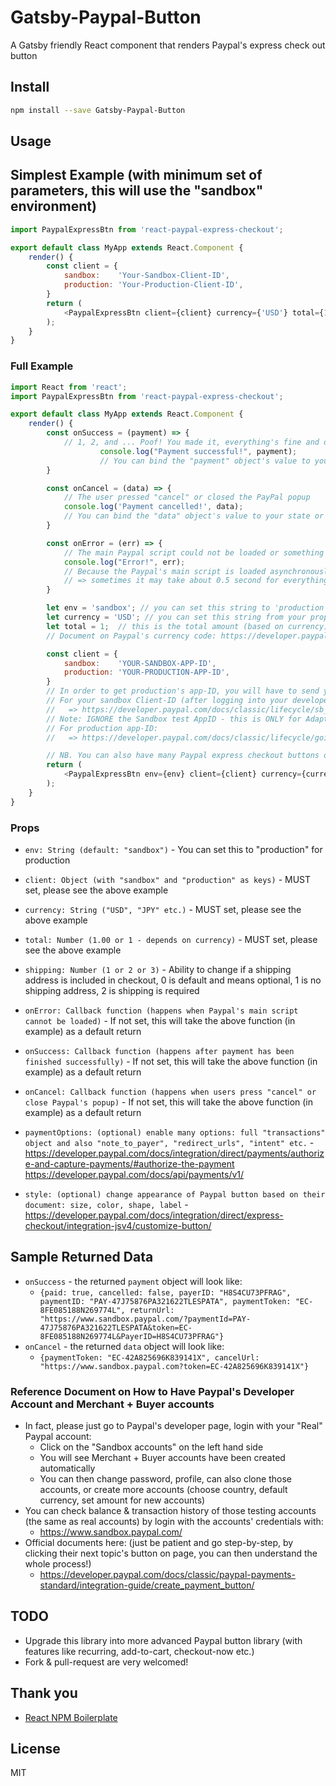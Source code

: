 # Gatsby-Paypal-Button
A Gatsby friendly React component that renders Paypal's express check out button

## Install

```bash
npm install --save Gatsby-Paypal-Button
```

## Usage

## Simplest Example (with minimum set of parameters, this will use the "sandbox" environment)

```javascript
import PaypalExpressBtn from 'react-paypal-express-checkout';

export default class MyApp extends React.Component {
	render() {
		const client = {
			sandbox:    'Your-Sandbox-Client-ID',
			production: 'Your-Production-Client-ID',
		}
        return (
            <PaypalExpressBtn client={client} currency={'USD'} total={1.00} />
        );
    }
}
```

### Full Example

```javascript
import React from 'react';
import PaypalExpressBtn from 'react-paypal-express-checkout';

export default class MyApp extends React.Component {
    render() {
		const onSuccess = (payment) => {
			// 1, 2, and ... Poof! You made it, everything's fine and dandy!
            		console.log("Payment successful!", payment);
            		// You can bind the "payment" object's value to your state or props or whatever here, please see below for sample returned data
		}

		const onCancel = (data) => {
			// The user pressed "cancel" or closed the PayPal popup
			console.log('Payment cancelled!', data);
			// You can bind the "data" object's value to your state or props or whatever here, please see below for sample returned data
		}

		const onError = (err) => {
			// The main Paypal script could not be loaded or something blocked the script from loading
			console.log("Error!", err);
			// Because the Paypal's main script is loaded asynchronously from "https://www.paypalobjects.com/api/checkout.js"
			// => sometimes it may take about 0.5 second for everything to get set, or for the button to appear
		}

		let env = 'sandbox'; // you can set this string to 'production'
		let currency = 'USD'; // you can set this string from your props or state  
		let total = 1;  // this is the total amount (based on currency) to charge
		// Document on Paypal's currency code: https://developer.paypal.com/docs/classic/api/currency_codes/

		const client = {
			sandbox:    'YOUR-SANDBOX-APP-ID',
			production: 'YOUR-PRODUCTION-APP-ID',
		}
		// In order to get production's app-ID, you will have to send your app to Paypal for approval first
		// For your sandbox Client-ID (after logging into your developer account, please locate the "REST API apps" section, click "Create App" unless you have already done so):
		//   => https://developer.paypal.com/docs/classic/lifecycle/sb_credentials/
		// Note: IGNORE the Sandbox test AppID - this is ONLY for Adaptive APIs, NOT REST APIs)
		// For production app-ID:
		//   => https://developer.paypal.com/docs/classic/lifecycle/goingLive/

		// NB. You can also have many Paypal express checkout buttons on page, just pass in the correct amount and they will work!
        return (
            <PaypalExpressBtn env={env} client={client} currency={currency} total={total} onError={onError} onSuccess={onSuccess} onCancel={onCancel} />
        );
    }
}
```

### Props

- `env: String (default: "sandbox")` - You can set this to "production" for production
- `client: Object (with "sandbox" and "production" as keys)` - MUST set, please see the above example
- `currency: String ("USD", "JPY" etc.)` - MUST set, please see the above example
- `total: Number (1.00 or 1 - depends on currency)` - MUST set, please see the above example
- `shipping: Number (1 or 2 or 3)` - Ability to change if a shipping address is included in checkout, 0 is default and means optional, 1 is no shipping address, 2 is shipping is required
- `onError: Callback function (happens when Paypal's main script cannot be loaded)` - If not set, this will take the above function (in example) as a default return
- `onSuccess: Callback function (happens after payment has been finished successfully)` - If not set, this will take the above function (in example) as a default return
- `onCancel: Callback function (happens when users press "cancel" or close Paypal's popup)` - If not set, this will take the above function (in example) as a default return
- `paymentOptions: (optional) enable many options: full "transactions" object and also "note_to_payer", "redirect_urls", "intent" etc.` - https://developer.paypal.com/docs/integration/direct/payments/authorize-and-capture-payments/#authorize-the-payment
https://developer.paypal.com/docs/api/payments/v1/

- `style: (optional) change appearance of Paypal button based on their document: size, color, shape, label` - https://developer.paypal.com/docs/integration/direct/express-checkout/integration-jsv4/customize-button/

## Sample Returned Data

- `onSuccess` - the returned `payment` object will look like:
	+ `{paid: true, cancelled: false, payerID: "H8S4CU73PFRAG", paymentID: "PAY-47J75876PA321622TLESPATA", paymentToken: "EC-8FE085188N269774L", returnUrl: "https://www.sandbox.paypal.com/?paymentId=PAY-47J75876PA321622TLESPATA&token=EC-8FE085188N269774L&PayerID=H8S4CU73PFRAG"}`
- `onCancel` - the returned `data` object will look like:
	+ `{paymentToken: "EC-42A825696K839141X", cancelUrl: "https://www.sandbox.paypal.com?token=EC-42A825696K839141X"}`

### Reference Document on How to Have Paypal's Developer Account and Merchant + Buyer accounts

- In fact, please just go to Paypal's developer page, login with your "Real" Paypal account:
	+ Click on the "Sandbox accounts" on the left hand side
	+ You will see Merchant + Buyer accounts have been created automatically
	+ You can then change password, profile, can also clone those accounts, or create more accounts (choose country, default currency, set amount for new accounts)
- You can check balance & transaction history of those testing accounts (the same as real accounts)	by login with the accounts' credentials with:
	+ https://www.sandbox.paypal.com/
- Official documents here: (just be patient and go step-by-step, by clicking their next topic's button on page, you can then understand the whole process!)
	+ https://developer.paypal.com/docs/classic/paypal-payments-standard/integration-guide/create_payment_button/

## TODO

- Upgrade this library into more advanced Paypal button library (with features like recurring, add-to-cart, checkout-now etc.)
- Fork & pull-request are very welcomed!

## Thank you

- [React NPM Boilerplate](https://github.com/juliancwirko/react-npm-boilerplate)

## License

MIT
